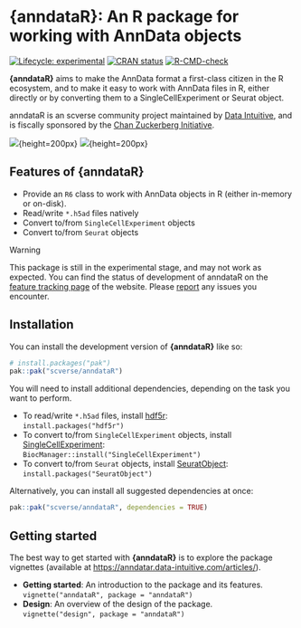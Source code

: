 # {anndataR}: An R package for working with AnnData objects

<!-- badges: start -->
[![Lifecycle: experimental](https://img.shields.io/badge/lifecycle-experimental-orange.svg)](https://lifecycle.r-lib.org/articles/stages.html#experimental)
[![CRAN status](https://www.r-pkg.org/badges/version/anndataR.png)](https://CRAN.R-project.org/package=anndataR)
[![R-CMD-check](https://github.com/scverse/anndataR/actions/workflows/R-CMD-check.yaml/badge.svg)](https://github.com/scverse/anndataR/actions/workflows/R-CMD-check.yaml)
<!-- badges: end -->

**{anndataR}** aims to make the AnnData format a first-class citizen in
the R ecosystem, and to make it easy to work with AnnData files in R,
either directly or by converting them to a SingleCellExperiment or Seurat
object.

anndataR is an scverse community project maintained by [Data Intuitive](https://data-intuitive.com/), and is fiscally sponsored by the [Chan Zuckerberg Initiative](https://chanzuckerberg.com/).

![](https://chanzuckerberg.com/wp-content/themes/czi/img/logo.svg){height=200px} ![](https://www.data-intuitive.com/images/logoditext.svg){height=200px}

## Features of {anndataR}

- Provide an `R6` class to work with AnnData objects in R (either in-memory or on-disk).
- Read/write `*.h5ad` files natively
- Convert to/from `SingleCellExperiment` objects
- Convert to/from `Seurat` objects

> [!WARNING]
>
> This package is still in the experimental stage, and may not work as
> expected. You can find the status of development of anndataR on the
> [feature tracking page](https://anndatar.data-intuitive.com/articles/design.html#feature-tracking)
> of the website. Please [report](https://github.com/scverse/anndataR/issues) any issues you encounter.

## Installation

You can install the development version of **{anndataR}** like so:

``` r
# install.packages("pak")
pak::pak("scverse/anndataR")
```

You will need to install additional dependencies, depending on
the task you want to perform.

- To read/write `*.h5ad` files, install [hdf5r](https://cran.r-project.org/package=hdf5r):  
  `install.packages("hdf5r")`
- To convert to/from `SingleCellExperiment` objects, install [SingleCellExperiment](https://bioconductor.org/packages/release/bioc/html/SingleCellExperiment.html):  
  `BiocManager::install("SingleCellExperiment")`
- To convert to/from `Seurat` objects, install [SeuratObject](https://cran.r-project.org/package=SeuratObject):  
  `install.packages("SeuratObject")`

Alternatively, you can install all suggested dependencies at once:

``` r
pak::pak("scverse/anndataR", dependencies = TRUE)
```

## Getting started

The best way to get started with **{anndataR}** is to explore the package vignettes (available at https://anndatar.data-intuitive.com/articles/).

- **Getting started**: An introduction to the package and its features.  
  `vignette("anndataR", package = "anndataR")`
- **Design**: An overview of the design of the package.  
  `vignette("design", package = "anndataR")`

